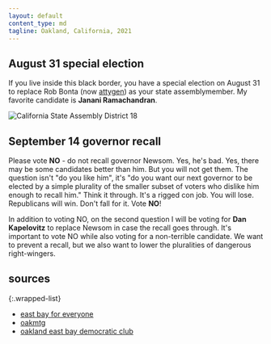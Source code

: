 ```yaml
---
layout: default
content_type: md
tagline: Oakland, California, 2021
---
```


## August 31 special election

If you live inside this black border, you have a special election on August 31 to replace Rob Bonta (now [attygen](https://en.wikipedia.org/wiki/Attorney_General_of_California)) as your state assemblymember. My favorite candidate is **Janani Ramachandran**.

![California State Assembly District 18](https://cdn.ballotpedia.org/images/2/2c/CA_HD_18.JPG)

## September 14 governor recall

Please vote **NO** - do not recall governor Newsom. Yes, he's bad. Yes, there may be some candidates better than him. But you will not get them. The question isn't "do you like him", it's "do you want our next governor to be elected by a simple plurality of the smaller subset of voters who dislike him enough to recall him." Think it through. It's a rigged con job. You will lose. Republicans will win. Don't fall for it. Vote **NO**!

In addition to voting NO, on the second question I will be voting for **Dan Kapelovitz** to replace Newsom in case the recall goes through. It's important to vote NO while also voting for a non-terrible candidate. We want to prevent a recall, but we also want to lower the pluralities of dangerous right-wingers.

## sources

{:.wrapped-list}
* [east bay for everyone](https://www.youtube.com/watch?v=DUNW19V35bQ)
* [oakmtg](https://www.oakmtg.club/2021/candidates/)
* [oakland east bay democratic club](https://www.youtube.com/watch?v=rPzmEwI0X_I)
